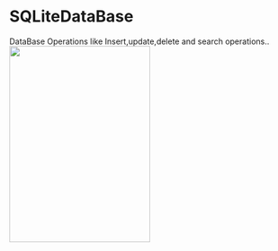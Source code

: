 # SQLiteDataBase

DataBase Operations like Insert,update,delete and search operations..
<a href="url"><img src="https://github.com/Rameshkumarpolavarapu/SQLiteDataBase/blob/master/device1.gif" align="left" height="350" width="250" ></a>
